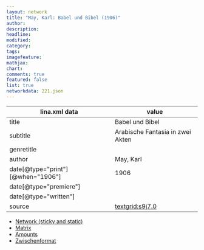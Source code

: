 ```yaml
---
layout: network
title: "May, Karl: Babel und Bibel (1906)"
author:
description:
headline:
modified:
category:
tags:
imagefeature: 
mathjax: 
chart: 
comments: true
featured: false
list: true
networkdata: 221.json
---
```

lina.xml data  | value
------------- | -------------
title|Babel und Bibel
subtitle|Arabische Fantasia in zwei Akten
genretitle|
author|May, Karl
date[@type="print"][@when="1906"]|1906
date[@type="premiere"]|
date[@type="written"]|
source|[textgrid:s9j7.0](https://textgridlab.org/1.0/tgcrud-public/rest/textgrid:s9j7.0/data)



* [Network (sticky and static)](/network221)
* [Matrix](/matrix221)
* [Amounts](/amounts221)
* [Zwischenformat](/lina221 )
